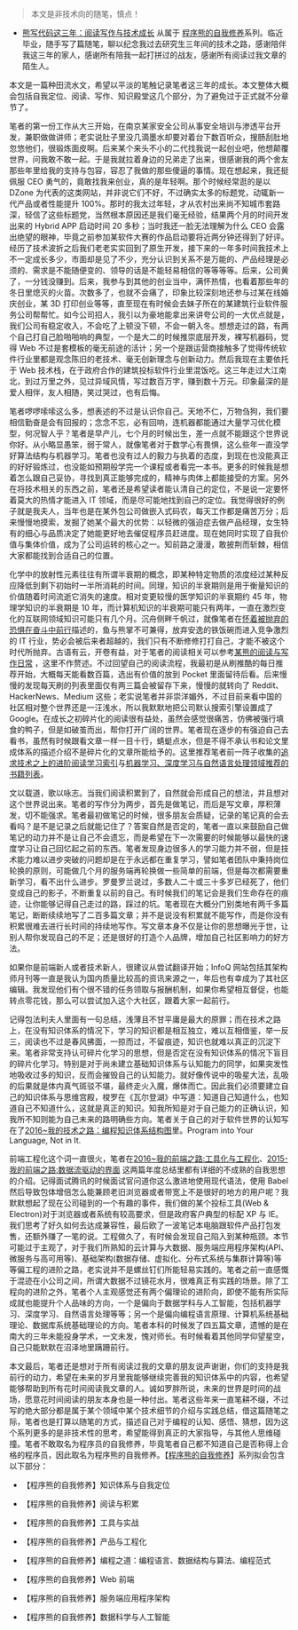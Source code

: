 > 本文是非技术向的随笔，慎点！

- [熊写代码这三年：阅读写作与技术成长](https://zhuanlan.zhihu.com/p/25191664) 从属于 [程序熊的自我修养](https://github.com/wx-chevalier/Coder-Knowledge-Graph/tree/master/I-AM-Coder)系列。临近毕业，随手写了篇随笔，聊以纪念我过去研究生三年间的技术之路，感谢陪伴我这三年的家人，感谢所有陪我一起打拼过的战友，感谢所有阅读过我文章的陌生人。

本文是一篇种田流水文，希望以平淡的笔触记录笔者这三年的成长。本文整体大概会包括自我定位、阅读、写作、知识殿堂这几个部分，为了避免过于正式就不分章节了。

笔者的第一份工作从大三开始，在南京某家安全公司从事安全培训与渗透平台开发，兼职做做讲师；老实说肚子里没几滴墨水却要对着台下数百听众，搜肠刮肚地忽悠他们，很锻炼面皮啊。后来某个来头不小的二代找我说一起创业吧，他想颠覆世界，问我敢不敢一起。于是我就拉着身边的兄弟走了出来，很感谢我的两个舍友那些年里给我的支持与包容，容忍了我做的那些傻逼的事情。现在想起来，我还挺佩服 CEO 勇气的，竟敢找我来创业，真的是年轻啊。那个时候经常逛的是以 DZone 为代表的这类网站，并非说它们不好，不过确实太多的标题党，动辄新一代产品或者性能提升 100%。那时的我太过年轻，才从农村出来尚不知城市套路深，轻信了这些标题党，当然根本原因还是我们毫无经验，结果两个月的时间开发出来的 Hybrid APP 启动时间 20 多秒；当时我还一脸无法理解为什么 CEO 会露出绝望的眼神，毕竟之前参加某软件大赛的作品启动要将近两分钟还得到了好评。经历了技术波折之后我们老老实实回到了原生开发，接下来的一年多时间我技术上不一定成长多少，市面却是见了不少，充分认识到关系不是万能的、产品经理是必须的、需求是不能随便变的、领导的话是不能轻易相信的等等等等。后来，公司黄了，一分钱没赚到。后来，我参与到其他的创业当中，满怀热情，也看着那些年的冬日里熄灭的火苗。次数多了，也就不会痛了，印象比较深刻地还参与过某在线婚庆创业，某 3D 打印创业等等，直至现在有时候会去妹子所在的某建筑行业软件服务公司帮帮忙。如今公司招人，我引以为豪地能拿出来讲夸公司的一大优点就是，我们公司有稳定收入，不会吃了上顿没下顿，不会一朝入冬。想想走过的路，有两个自己打自己脸啪啪响的典型，一个是大二的时候推崇底层开发，裸写机器码，觉得 Web 不过是套模板的毫无前途的活计；另一个是跟运营商接触多了觉得传统软件行业里都是观念陈旧的老技术、毫无创新理念与创新动力。然后我现在主要依托于 Web 技术栈，在于政府合作的建筑投标软件行业里混饭吃。这三年走过大江南北，到过万里之外，见过异域风情，写过数百万字，赚到数十万元。印象最深的是爱人相伴，友人相随，笑过哭过，也有后悔。

笔者啰啰嗦嗦这么多，想表述的不过是认识你自己。天地不仁，万物刍狗，我们要相信勤奋是会有回报的；念念不忘，必有回响，连机器都能通过大量学习优化模型，何况智人乎？笔者是早产儿，七个月的时候出生，差一点就不能跟这个世界说你好。从小略显愚笨，弱于常人，就像笔者对于数学心有畏惧，这么些年一直没学好算法结构与机器学习。笔者也没有过人的毅力与执着的态度，到现在也没能真正的好好锻炼过，也没能如预期般学完一个课程或者看完一本书。更多的时候我是想着怎么跟自己妥协，寻找到真正能够完成的，精神与肉体上都能接受的方案。另外在将技术相关的东西之前，笔者还是希望读者能认清自己的定位，不是说一定要怀着莫大的热情才能进入 IT 领域，而是尽可能地找到自己的定位。我觉得很好的例子就是我夫人，当年也是在某外包公司做嵌入式码农，每天工作都是痛苦万分；后来慢慢地摸索，发掘了她某个最大的优势：以轻微的强迫症去做产品经理，女生特有的细心与品质决定了她能更好地去催促程序员赶进度。现在她同时实现了自我价值与集体价值，成为了公司运转的核心之一。知前路之漫漫，敢披荆而斩棘，相信大家都能找到合适自己的位置。

化学中的放射性元素往往有所谓半衰期的概念，即某种特定物质的浓度经过某种反应降低到剩下初始时一半所消耗的时间。同理，知识的半衰期则是用于衡量知识的价值随着时间流逝它消失的速度。相对变更较慢的医学知识的半衰期约 45 年，物理学知识的半衰期是 10 年，而计算机知识的半衰期可能只有两年，一直在激烈变化的互联网领域知识可能只有几个月。沉舟侧畔千帆过，就像笔者在[怀着被抛弃的恐惧在奋斗中前行](https://zhuanlan.zhihu.com/p/25435411)描述的，鱼与熊掌不可兼得，放弃安逸的铁饭碗而进入竞争激烈的 IT 行业，势必会被后来者超越的，我们只有不断修修打打自己，才能不被这个时代所抛弃。古语有云，开卷有益，对于笔者的阅读相关可以参考[某熊的阅读与写作日常](https://zhuanlan.zhihu.com/p/25191664) ，这里不作赘述。不过回望自己的阅读流程，我最初是从刷推酷的每日推荐开始，大概每天能看数百篇，选出有价值的放到 Pocket 里面留待后看。后来慢慢的发现每天刷的列表里面仅有两三篇会被留存下来，慢慢的就转向了 Reddit、HackerNews、Medium 这些；老实说笔者并非崇洋媚外，不过目前来看中国的社区相对整个世界还是一汪浅水，所以我默默地把公司默认搜索引擎设置成了 Google。在成长之初碎片化的阅读很有益处，虽然会感觉很痛苦，仿佛被强行填食的鸭子，但是如破茧而出，帮你打开广阔的世界。笔者现在逐步的有强迫自己去看书，虽然有时候跟看文章一样一目十行，蜻蜓点水，但是不得不承认书和论文里成体系的描述介绍不是碎片化的文章所能给予的。这里推荐笔者前一阵子收集的[追求技术之上的进阶阅读学习索引](https://zhuanlan.zhihu.com/p/25642783)与[机器学习、深度学习与自然语言处理领域推荐的书籍列表](https://zhuanlan.zhihu.com/p/25612011)。

文以载道，歌以咏志。当我们阅读积累到了，自然就会形成自己的想法，并且想对这个世界说出来。笔者的写作分为两步，首先是做笔记，而后是写文章，厚积薄发，切不能强求。笔者最初做笔记的时候，很多朋友会质疑，记录的笔记真的会去看吗？是不是记录之后就能记住了？答案自然是否定的，笔者一直以来鼓励自己做笔记的动力并不是让自己不会遗忘，而是希望在下一次需要的时候能够以最快的速度学习让自己回忆起之前的东西。笔者发现身边很多人的学习能力并不弱，但是技术能力难以进步突破的问题却是在于永远都在重复学习，譬如笔者团队中秉持岗位轮换的原则，可能做几个月的服务端再轮换做一些简单的前端，但是每次都需要重新学习，看不出什么进步。罗曼罗兰说过，多数人二十或三十多岁已经死了，他们变成自己的影子，不断重复以前的自己。有时候我们的笔记会是我们生命存在的痕迹，让你能够记得自己走过的路，踩过的坑。笔者现在大概分门别类地有两千多篇笔记，断断续续地写了二百多篇文章；并不是说没有积累就不能写作，而是你没有积累很难去进行长时间的持续地写作。写文章本身不仅是让你的思想曝光于世，让别人帮你发现自己的不足；还是很好的打造个人品牌，增加自己社区影响力的好方法。

如果你是前端新人或者技术新人，很建议从尝试翻译开始；InfoQ 网站包括其架构师月刊等一直是我认为国内质量比较高的资讯来源之一，年后也有幸成为了其社区编辑。我发现他们有个很不错的任务领取与报酬机制，如果你希望相互督促，也能转点零花钱，那么可以尝试加入这个大社区，跟着大家一起前行。

记得包法利夫人里面有一句总结，浅薄且不甘平庸是最大的原罪；而在技术之路上，在没有知识体系的情况下，学习的知识都是相互独立，难以互相借鉴，举一反三，阅读也不过是春风拂面，一掠而过，不留痕迹，知识也就难以真正的沉淀下来。笔者非常支持认可碎片化学习的思想，但是否定在没有知识体系的情况下盲目的碎片化学习。特别是对于尚未建立基础知识体系与认知能力的同学，如果突发性地吸收过多的知识，反而会摧毁自己的认知能力。就好像传说中的吸星大法，乱吸的后果就是体内真气斑驳不堪，最终走火入魔，爆体而亡。因此我们必须要建立自己的知识体系与思维宫殿，梭罗在《瓦尔登湖》中写道：知道自己知道什么，也知道自己不知道什么，这就是真正的知识。知我所知是对于自己能力的正确认识，知我所不知则能为自己未来的路明确些方向。笔者关于自己的对于软件世界的认知写在了[2016~我的技术之路：编程知识体系结构图](https://zhuanlan.zhihu.com/p/24476917)里。Program into Your Language, Not in It.

前端工程化这个词一直很火，笔者在[2016~我的前端之路:工具化与工程化](https://zhuanlan.zhihu.com/p/24575395)、[2015-我的前端之路:数据流驱动的界面](https://segmentfault.com/a/1190000004292245) 这两篇年度总结里都有详细的不成熟的自我思想的介绍。记得面试腾讯的时候面试官问道你这么激进地使用现代语法，使用 Babel 然后导致包体增倍怎么能兼顾老旧浏览器或者带宽上不是很好的地方的用户呢？我默默想起了现在公司碰到的一个有趣的事件，我们做的某个投标工具(Web & Electron)对于浏览器或者系统有较高要求，但是政府客户典型的标配 XP 与 IE。我们思考了好久如何去达成兼容性，最后欧了一波笔记本电脑跟软件产品打包发售，还额外赚了一笔的说。工程做久了，有时候会发现自己陷入到某种瓶颈。本节可能过于主观了，对于我们所熟知的云计算与大数据、服务端应用程序架构(API、微服务与高可用等)、基础架构(数据存储、虚拟化、分布式系统与集群计算等)等等偏工程的进阶之路，老实说并不是螺丝钉们所能轻易实践的。笔者之前一直感慨于混迹在小公司之间，所谓大数据不过镜花水月，很难真正有实践的场景。除了工程向的进阶之外，笔者个人主观感觉还有两个偏理论的进阶向，即使不能有所实际成就也能提升个人品味的方向，一个是偏向于数据学科与人工智能，包括机器学习、深度学习、自然语言处理等等；另一个是偏向编程语言原理、计算机系统基础理论、数据库系统基础理论的方向。笔者本科的时候发了四五篇文章，遗憾的是在南大的三年未能投身学术，一文未发，愧对师长。有时候看着其他同学仰望星空，自己只能默默在沼泽地里蹒跚前行。

本文最后，笔者还是想对于所有阅读过我的文章的朋友说声谢谢，你们的支持是我前行的动力，希望在未来的岁月里我能够继续完善我的知识体系中的内容，也希望能够帮助到所有花时间阅读我文章的人。诚如罗胖所说，未来的世界是时间的战场，愿意花时间阅读的朋友本身也是一种付出。笔者这些年来一直笔耕不缀，不过写的绝大部分都是属于某个领域中某个技术细节的介绍与实践总结，借这篇随笔之际，笔者也是打算以随笔的方式，描述自己对于编程的认知、感悟、猜想，因为这个系列更多的是非技术性的思考，希望能得到真正的大家指导，与其他人思维碰撞。笔者不敢取名为程序员的自我修养，毕竟笔者自己都不知道自己是否称得上合格的程序员，因此取名为程序熊的自我修养。【[程序熊的自我修养](http://6me.us/JltQ8)】系列拟会包含以下部分：

- 【程序熊的自我修养】知识体系与自我定位

- 【程序熊的自我修养】阅读与积累

- 【程序熊的自我修养】工具与实战

- 【程序熊的自我修养】产品与工程化

- 【程序熊的自我修养】编程之道：编程语言、数据结构与算法、编程范式

- 【程序熊的自我修养】Web 前端

- 【程序熊的自我修养】服务端应用程序架构

- 【程序熊的自我修养】数据科学与人工智能
